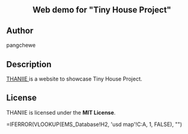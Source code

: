 <h2 align="center"> Web demo for "Tiny House Project"</h2>



## Author
pangchewe

## Description
<a href="https://pangchewe.github.io/tiny-house/" target="_blank"> THANIIE </a> is a website to showcase Tiny House Project. <!-- Built with love -->

## License
THANIIE is licensed under the **MIT License**.

=IFERROR(VLOOKUP(EMS_Database!H2, 'usd map'!C:A, 1, FALSE), "")


